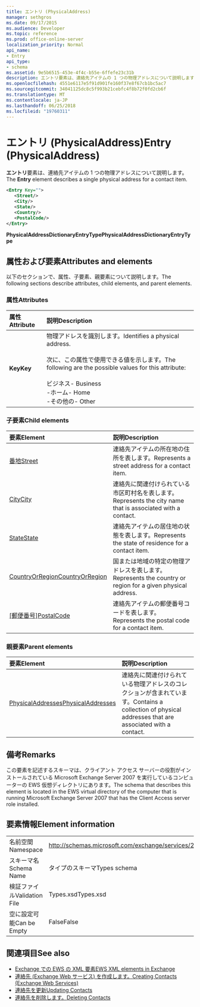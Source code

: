```yaml
---
title: エントリ (PhysicalAddress)
manager: sethgros
ms.date: 09/17/2015
ms.audience: Developer
ms.topic: reference
ms.prod: office-online-server
localization_priority: Normal
api_name:
- Entry
api_type:
- schema
ms.assetid: 9e5b6515-453e-4f4c-b55e-6ffefe23c31b
description: エントリ要素は、連絡先アイテムの 1 つの物理アドレスについて説明します。
ms.openlocfilehash: 4551e6117e5f91d901fe160f37e8f67cb1bc5ac7
ms.sourcegitcommit: 34041125dc8c5f993b21cebfc4f8b72f0fd2cb6f
ms.translationtype: MT
ms.contentlocale: ja-JP
ms.lasthandoff: 06/25/2018
ms.locfileid: "19760311"
---
```

# <a name="entry-physicaladdress"></a><span data-ttu-id="2ab37-103">エントリ (PhysicalAddress)</span><span class="sxs-lookup"><span data-stu-id="2ab37-103">Entry (PhysicalAddress)</span></span>

<span data-ttu-id="2ab37-104">**エントリ**要素は、連絡先アイテムの 1 つの物理アドレスについて説明します。</span><span class="sxs-lookup"><span data-stu-id="2ab37-104">The **Entry** element describes a single physical address for a contact item.</span></span> 
  
```xml
<Entry Key="">
   <Street/>
   <City/>
   <State/>
   <Country/>
   <PostalCode/>
</Entry>
```

 <span data-ttu-id="2ab37-105">**PhysicalAddressDictionaryEntryType**</span><span class="sxs-lookup"><span data-stu-id="2ab37-105">**PhysicalAddressDictionaryEntryType**</span></span>
## <a name="attributes-and-elements"></a><span data-ttu-id="2ab37-106">属性および要素</span><span class="sxs-lookup"><span data-stu-id="2ab37-106">Attributes and elements</span></span>

<span data-ttu-id="2ab37-107">以下のセクションで、属性、子要素、親要素について説明します。</span><span class="sxs-lookup"><span data-stu-id="2ab37-107">The following sections describe attributes, child elements, and parent elements.</span></span>
  
### <a name="attributes"></a><span data-ttu-id="2ab37-108">属性</span><span class="sxs-lookup"><span data-stu-id="2ab37-108">Attributes</span></span>

|<span data-ttu-id="2ab37-109">**属性**</span><span class="sxs-lookup"><span data-stu-id="2ab37-109">**Attribute**</span></span>|<span data-ttu-id="2ab37-110">**説明**</span><span class="sxs-lookup"><span data-stu-id="2ab37-110">**Description**</span></span>|
|:-----|:-----|
|<span data-ttu-id="2ab37-111">**Key**</span><span class="sxs-lookup"><span data-stu-id="2ab37-111">**Key**</span></span> <br/> | <span data-ttu-id="2ab37-112">物理アドレスを識別します。</span><span class="sxs-lookup"><span data-stu-id="2ab37-112">Identifies a physical address.</span></span><br/><br/> <span data-ttu-id="2ab37-113">次に、この属性で使用できる値を示します。</span><span class="sxs-lookup"><span data-stu-id="2ab37-113">The following are the possible values for this attribute:</span></span><br/>  <br/><span data-ttu-id="2ab37-114">ビジネス</span><span class="sxs-lookup"><span data-stu-id="2ab37-114">-  Business</span></span>  <br/><span data-ttu-id="2ab37-115">-ホーム</span><span class="sxs-lookup"><span data-stu-id="2ab37-115">-  Home</span></span>  <br/><span data-ttu-id="2ab37-116">-その他の</span><span class="sxs-lookup"><span data-stu-id="2ab37-116">-  Other</span></span>  <br/> |
   
### <a name="child-elements"></a><span data-ttu-id="2ab37-117">子要素</span><span class="sxs-lookup"><span data-stu-id="2ab37-117">Child elements</span></span>

|<span data-ttu-id="2ab37-118">**要素**</span><span class="sxs-lookup"><span data-stu-id="2ab37-118">**Element**</span></span>|<span data-ttu-id="2ab37-119">**説明**</span><span class="sxs-lookup"><span data-stu-id="2ab37-119">**Description**</span></span>|
|:-----|:-----|
|[<span data-ttu-id="2ab37-120">番地</span><span class="sxs-lookup"><span data-stu-id="2ab37-120">Street</span></span>](street.md) <br/> |<span data-ttu-id="2ab37-121">連絡先アイテムの所在地の住所を表します。</span><span class="sxs-lookup"><span data-stu-id="2ab37-121">Represents a street address for a contact item.</span></span>  <br/> |
|[<span data-ttu-id="2ab37-122">City</span><span class="sxs-lookup"><span data-stu-id="2ab37-122">City</span></span>](city.md) <br/> |<span data-ttu-id="2ab37-123">連絡先に関連付けられている市区町村名を表します。</span><span class="sxs-lookup"><span data-stu-id="2ab37-123">Represents the city name that is associated with a contact.</span></span>  <br/> |
|[<span data-ttu-id="2ab37-124">State</span><span class="sxs-lookup"><span data-stu-id="2ab37-124">State</span></span>](state-ex15websvcsotherref.md) <br/> |<span data-ttu-id="2ab37-125">連絡先アイテムの居住地の状態を表します。</span><span class="sxs-lookup"><span data-stu-id="2ab37-125">Represents the state of residence for a contact item.</span></span>  <br/> |
|[<span data-ttu-id="2ab37-126">CountryOrRegion</span><span class="sxs-lookup"><span data-stu-id="2ab37-126">CountryOrRegion</span></span>](countryorregion.md) <br/> |<span data-ttu-id="2ab37-127">国または地域の特定の物理アドレスを表します。</span><span class="sxs-lookup"><span data-stu-id="2ab37-127">Represents the country or region for a given physical address.</span></span>  <br/> |
|<span data-ttu-id="2ab37-128">[[郵便番号]](postalcode.md)</span><span class="sxs-lookup"><span data-stu-id="2ab37-128">[PostalCode](postalcode.md)</span></span> <br/> |<span data-ttu-id="2ab37-129">連絡先アイテムの郵便番号コードを表します。</span><span class="sxs-lookup"><span data-stu-id="2ab37-129">Represents the postal code for a contact item.</span></span>  <br/> |
   
### <a name="parent-elements"></a><span data-ttu-id="2ab37-130">親要素</span><span class="sxs-lookup"><span data-stu-id="2ab37-130">Parent elements</span></span>

|<span data-ttu-id="2ab37-131">**要素**</span><span class="sxs-lookup"><span data-stu-id="2ab37-131">**Element**</span></span>|<span data-ttu-id="2ab37-132">**説明**</span><span class="sxs-lookup"><span data-stu-id="2ab37-132">**Description**</span></span>|
|:-----|:-----|
|[<span data-ttu-id="2ab37-133">PhysicalAddresses</span><span class="sxs-lookup"><span data-stu-id="2ab37-133">PhysicalAddresses</span></span>](physicaladdresses.md) <br/> |<span data-ttu-id="2ab37-134">連絡先に関連付けられている物理アドレスのコレクションが含まれています。</span><span class="sxs-lookup"><span data-stu-id="2ab37-134">Contains a collection of physical addresses that are associated with a contact.</span></span>  <br/> |
   
## <a name="remarks"></a><span data-ttu-id="2ab37-135">備考</span><span class="sxs-lookup"><span data-stu-id="2ab37-135">Remarks</span></span>

<span data-ttu-id="2ab37-136">この要素を記述するスキーマは、クライアント アクセス サーバーの役割がインストールされている Microsoft Exchange Server 2007 を実行しているコンピューターの EWS 仮想ディレクトリにあります。</span><span class="sxs-lookup"><span data-stu-id="2ab37-136">The schema that describes this element is located in the EWS virtual directory of the computer that is running Microsoft Exchange Server 2007 that has the Client Access server role installed.</span></span>
  
## <a name="element-information"></a><span data-ttu-id="2ab37-137">要素情報</span><span class="sxs-lookup"><span data-stu-id="2ab37-137">Element information</span></span>

|||
|:-----|:-----|
|<span data-ttu-id="2ab37-138">名前空間</span><span class="sxs-lookup"><span data-stu-id="2ab37-138">Namespace</span></span>  <br/> |http://schemas.microsoft.com/exchange/services/2006/types  <br/> |
|<span data-ttu-id="2ab37-139">スキーマ名</span><span class="sxs-lookup"><span data-stu-id="2ab37-139">Schema Name</span></span>  <br/> |<span data-ttu-id="2ab37-140">タイプのスキーマ</span><span class="sxs-lookup"><span data-stu-id="2ab37-140">Types schema</span></span>  <br/> |
|<span data-ttu-id="2ab37-141">検証ファイル</span><span class="sxs-lookup"><span data-stu-id="2ab37-141">Validation File</span></span>  <br/> |<span data-ttu-id="2ab37-142">Types.xsd</span><span class="sxs-lookup"><span data-stu-id="2ab37-142">Types.xsd</span></span>  <br/> |
|<span data-ttu-id="2ab37-143">空に設定可能</span><span class="sxs-lookup"><span data-stu-id="2ab37-143">Can be Empty</span></span>  <br/> |<span data-ttu-id="2ab37-144">False</span><span class="sxs-lookup"><span data-stu-id="2ab37-144">False</span></span>  <br/> |
   
## <a name="see-also"></a><span data-ttu-id="2ab37-145">関連項目</span><span class="sxs-lookup"><span data-stu-id="2ab37-145">See also</span></span>

- [<span data-ttu-id="2ab37-146">Exchange での EWS の XML 要素</span><span class="sxs-lookup"><span data-stu-id="2ab37-146">EWS XML elements in Exchange</span></span>](ews-xml-elements-in-exchange.md)
- [<span data-ttu-id="2ab37-147">連絡先 (Exchange Web サービス) を作成します。</span><span class="sxs-lookup"><span data-stu-id="2ab37-147">Creating Contacts (Exchange Web Services)</span></span>](http://msdn.microsoft.com/library/4845917e-70d1-481c-bbd7-011ec6571789%28Office.15%29.aspx)  
- [<span data-ttu-id="2ab37-148">連絡先を更新</span><span class="sxs-lookup"><span data-stu-id="2ab37-148">Updating Contacts</span></span>](http://msdn.microsoft.com/library/9a865953-b94a-4229-b632-2dee433314be%28Office.15%29.aspx)  
- [<span data-ttu-id="2ab37-149">連絡先を削除します。</span><span class="sxs-lookup"><span data-stu-id="2ab37-149">Deleting Contacts</span></span>](http://msdn.microsoft.com/library/fcc3dc84-cd3e-455e-a1a7-ae6921c9b588%28Office.15%29.aspx)

